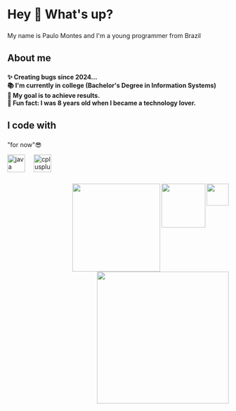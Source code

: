 <h1 align="left">Hey 👋 What's up?</h1>

###

<p align="left">My name is Paulo Montes and I'm a young programmer  from Brazil</p>

###

<h2 align="left">About me</h2>

###

<h4 align="left">✨ Creating bugs since 2024...<br>📚 I'm currently in college (Bachelor's Degree in Information Systems)<br>🎯 My goal is to achieve results.<br>🎲 Fun fact: I was 8 years old when I became a technology lover.</h4>

###

<h2 align="left">I code with </h2> 

###
"for now"😎
<div align="left">
  <img src="https://cdn.jsdelivr.net/gh/devicons/devicon/icons/java/java-original.svg" height="40" alt="java logo"  />
  <img width="12" />
  <img src="https://cdn.jsdelivr.net/gh/devicons/devicon/icons/cplusplus/cplusplus-original.svg" height="40" alt="cplusplus logo"  />
</div>

###

<img align="right" height="50" src="https://minecraft.wiki/images/End_Gateway.gif?00b00"  />

###

<img align="right" height="100" src="https://minecraft.wiki/images/End_Gateway.gif?00b00"  />

###

<img align="right" height="200" src="https://minecraft.wiki/images/End_Gateway.gif?00b00"  />

###

<img align="right" height="300" src="https://minecraft.wiki/images/End_Gateway.gif?00b00"  />

###
